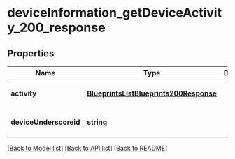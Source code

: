# deviceInformation_getDeviceActivity_200_response

## Properties
Name | Type | Description | Notes
------------ | ------------- | ------------- | -------------
**activity** | [**BlueprintsListBlueprints200Response**](BlueprintsListBlueprints200Response.md) |  | [optional] [default to null]
**deviceUnderscoreid** | **string** |  | [optional] [default to null]

[[Back to Model list]](../README.md#documentation-for-models) [[Back to API list]](../README.md#documentation-for-api-endpoints) [[Back to README]](../README.md)



